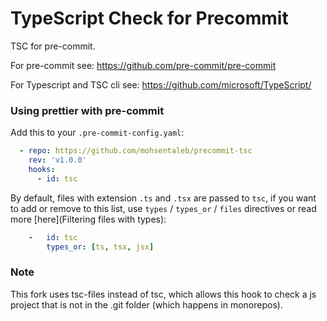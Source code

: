 TypeScript Check for Precommit
===============

TSC for pre-commit.

For pre-commit see: https://github.com/pre-commit/pre-commit

For Typescript and TSC cli see: https://github.com/microsoft/TypeScript/

### Using prettier with pre-commit

Add this to your `.pre-commit-config.yaml`:

```yaml
  - repo: https://github.com/mohsentaleb/precommit-tsc
    rev: 'v1.0.0'
    hooks:
      - id: tsc
```

By default, files with extension `.ts` and `.tsx` are passed to `tsc`, if you want to add or remove to this list, use `types` / `types_or` / `files` directives or read more [here](Filtering files with types):

```yaml
    -   id: tsc
        types_or: [ts, tsx, jsx]
```

### Note

This fork uses tsc-files instead of tsc, which allows this hook to check a js project that is not in the .git folder (which happens in monorepos).
